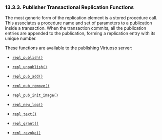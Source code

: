 <div id="transreplpublishfunctions" class="section">

<div class="titlepage">

<div>

<div>

### 13.3.3. Publisher Transactional Replication Functions

</div>

</div>

</div>

The most generic form of the replication element is a stored procedure
call. This associates a procedure name and set of parameters to a
publication inside a transaction. When the transaction commits, all the
publication entries are appended to the publication, forming a
replication entry with its unique number.

These functions are available to the publishing Virtuoso server:

<div class="itemizedlist">

- <a href="fn_repl_publish.html" class="link" title="REPL_PUBLISH"><code
  class="function">repl_publish()</code></a>

- <a href="fn_repl_unpublish.html" class="link"
  title="REPL_UNPUBLISH"><code
  class="function">repl_unpublish()</code></a>

- <a href="fn_repl_pub_add.html" class="link" title="REPL_PUB_ADD"><code
  class="function">repl_pub_add()</code></a>

- <a href="fn_repl_pub_remove.html" class="link"
  title="REPL_PUB_REMOVE"><code
  class="function">repl_pub_remove()</code></a>

- <a href="fn_repl_pub_init_image.html" class="link"
  title="REPL_PUB_INIT_IMAGE"><code
  class="function">repl_pub_init_image()</code></a>

- <a href="fn_repl_new_log.html" class="link" title="repl_new_log"><code
  class="function">repl_new_log()</code></a>

- <a href="fn_repl_text.html" class="link" title="repl_text"><code
  class="function">repl_text()</code></a>

- <a href="fn_repl_grant.html" class="link" title="REPL_GRANT"><code
  class="function">repl_grant()</code></a>

- <a href="fn_repl_revoke.html" class="link" title="REPL_REVOKE"><code
  class="function">repl_revoke()</code></a>

</div>

</div>
